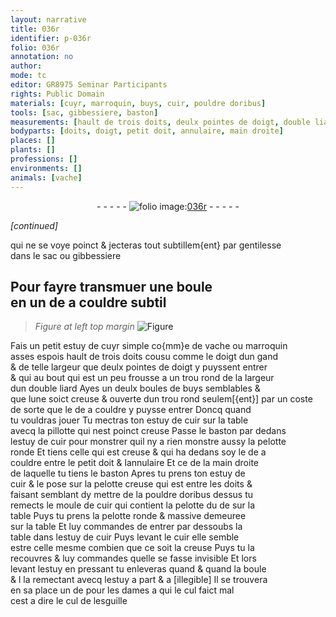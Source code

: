 ```yaml
---
layout: narrative
title: 036r
identifier: p-036r
folio: 036r
annotation: no
author:
mode: tc
editor: GR8975 Seminar Participants
rights: Public Domain
materials: [cuyr, marroquin, buys, cuir, pouldre doribus]
tools: [sac, gibbessiere, baston]
measurements: [hault de trois doits, deulx pointes de doigt, double liard]
bodyparts: [doits, doigt, petit doit, annulaire, main droite]
places: []
plants: []
professions: []
environments: []
animals: [vache]
---
```


<div class="folio" align="center">- - - - - <a href="http://gallica.bnf.fr/ark:/12148/btv1b10500001g/f77.image" target="_blank"><img src="https://cu-mkp.github.io/2017-workshop-edition/assets/photo-icon.png" alt="folio image: " style="display:inline-block; margin-bottom:-3px;"/>036r</a> - - - - - </div>  
 
*[continued]*
  
 qui ne se voye poinct & jecteras tout subtillem{ent} par gentilesse<br/> dans le <span class="tl">sac</span> ou <span class="tl">gibbessiere</span>
 
 
  

## Pour fayre transmuer une boule<br/> en un de a couldre subtil

 
> *Figure*
> *at left top margin*
> <a href="https://drive.google.com/open?id=0B9-oNrvWdlO5UmZaWjV2VE82QjQ" target="_blank"><img src="https://cu-mkp.github.io/GR8975-edition/assets/photo-icon.png" alt="Figure" style="display:inline-block; margin-bottom:-3px;"/></a>
 
Fais un petit estuy de <span class="m">cuyr</span> simple co{mm}e de <span class="al">vache</span> ou <span class="m">marroquin</span><br/> asses espois <span class="ms">hault de trois <span class="bp">doits</span></span> cousu comme le doigt dun gand<br/> & de telle largeur que <span class="ms">deulx pointes de <span class="bp">doigt</span></span> y puyssent entrer<br/> & qui au bout qui est un peu frousse a un trou rond de la largeur<br/> dun <span class="ms">double <span class="cn">liard</span></span> Ayes <span class="del">un</span> deulx boules de <span class="m">buys</span> semblables &<br/> que lune soict creuse & ouverte dun trou rond seulem[{ent}] par un coste<br/> de sorte que le de a couldre y puysse entrer Doncq quand<br/> tu vouldras jouer Tu mectras ton estuy de <span class="m">cuir</span> sur la table<br/> avecq la pillotte qui nest poinct creuse Passe le <span class="tl">baston</span> par dedans<br/> lestuy de <span class="m">cuir</span> pour monstrer quil ny a rien monstre aussy la pelotte<br/> ronde Et tiens celle qui est creuse & qui ha dedans soy le de a<br/> couldre entre le <span class="bp">petit doit</span> & l<span class="bp">annulaire</span> Et ce de la <span class="bp">main droite</span><br/> de laquelle tu tiens le <span class="tl">baston</span> Apres tu prens ton estuy de<br/> <span class="m">cuir</span> & le pose sur la pelotte creuse qui est entre les <span class="bp">doits</span> &<br/> faisant semblant dy mettre de la <span class="m">pouldre doribus</span> dessus tu<br/> remects le moule de <span class="m">cuir</span> qui contient la pelotte du de sur la<br/> table Puys tu prens la pelotte ronde & massive demeuree<br/> sur la table Et luy commandes de entrer par dessoubs la<br/> table dans lestuy de <span class="m">cuir</span> Puys levant le <span class="m">cuir</span> elle semble<br/> estre celle mesme combien que ce soit la creuse Puys tu la<br/> recouvres & luy commandes quelle se fasse invisible Et lors<br/> levant lestuy en pressant tu enleveras quand & quand la boule<br/> & <span class="del">l</span> la remectant avecq lestuy a part <span class="del">& a [illegible]</span> Il se trouvera<br/> en sa place un de pour les dames a qui le cul faict mal<br/> cest a dire le cul de lesguille
 
